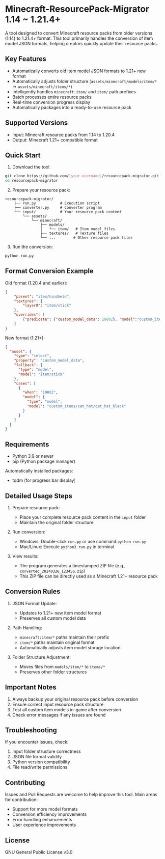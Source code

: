 # Minecraft-ResourcePack-Migrator 1.14 ~ 1.21.4+

A tool designed to convert Minecraft resource packs from older versions (1.14) to 1.21.4+ format.
This tool primarily handles the conversion of item model JSON formats, helping creators quickly update their resource packs.

## Key Features

- Automatically converts old item model JSON formats to 1.21+ new format
- Automatically adjusts folder structure (`assets/minecraft/models/item/*` → `assets/minecraft/items/*`)
- Intelligently handles `minecraft:item/` and `item/` path prefixes
- Batch processes entire resource packs
- Real-time conversion progress display
- Automatically packages into a ready-to-use resource pack

## Supported Versions

- Input: Minecraft resource packs from 1.14 to 1.20.4
- Output: Minecraft 1.21+ compatible format

## Quick Start

1. Download the tool:
```bash
git clone https://github.com/[your-username]/resourcepack-migrator.git
cd resourcepack-migrator
```

2. Prepare your resource pack:
```
resourcepack-migrator/
    ├── run.py           # Execution script
    ├── converter.py     # Converter program
    └── input/           # Your resource pack content
        └── assets/
            └── minecraft/
                ├── models/
                │   └── item/   # Item model files
                ├── textures/   # Texture files
                └── ...        # Other resource pack files
```

3. Run the conversion:
```bash
python run.py
```

## Format Conversion Example

Old format (1.20.4 and earlier):
```json
{
    "parent": "item/handheld",
    "textures": {
        "layer0": "item/stick"
    },
    "overrides": [
        {"predicate": {"custom_model_data": 19002}, "model":"custom_items/cat_hat/cat_hat_black"}
    ]
}
```

New format (1.21+):
```json
{
  "model": {
    "type": "select",
    "property": "custom_model_data",
    "fallback": {
      "type": "model",
      "model": "item/stick"
    },
    "cases": [
      {
        "when": "19002",
        "model": {
          "type": "model",
          "model": "custom_items/cat_hat/cat_hat_black"
        }
      }
    ]
  }
}
```

## Requirements

- Python 3.6 or newer
- pip (Python package manager)

Automatically installed packages:
- tqdm (for progress bar display)

## Detailed Usage Steps

1. Prepare resource pack:
   - Place your complete resource pack content in the `input` folder
   - Maintain the original folder structure

2. Run conversion:
   - Windows: Double-click `run.py` or use command `python run.py`
   - Mac/Linux: Execute `python3 run.py` in terminal

3. View results:
   - The program generates a timestamped ZIP file (e.g., `converted_20240326_123456.zip`)
   - This ZIP file can be directly used as a Minecraft 1.21+ resource pack

## Conversion Rules

1. JSON Format Update:
   - Updates to 1.21+ new item model format
   - Preserves all custom model data

2. Path Handling:
   - `minecraft:item/*` paths maintain their prefix
   - `item/*` paths maintain original format
   - Automatically adjusts item model storage location

3. Folder Structure Adjustment:
   - Moves files from `models/item/*` to `items/*`
   - Preserves other folder structures

## Important Notes

1. Always backup your original resource pack before conversion
2. Ensure correct input resource pack structure
3. Test all custom item models in-game after conversion
4. Check error messages if any issues are found

## Troubleshooting

If you encounter issues, check:
1. Input folder structure correctness
2. JSON file format validity
3. Python version compatibility
4. File read/write permissions

## Contributing

Issues and Pull Requests are welcome to help improve this tool. Main areas for contribution:
- Support for more model formats
- Conversion efficiency improvements
- Error handling enhancements
- User experience improvements

## License

GNU General Public License v3.0